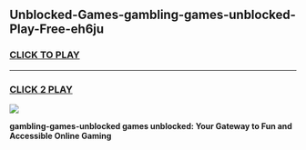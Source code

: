 
## Unblocked-Games-gambling-games-unblocked-Play-Free-eh6ju
<h3>
<a href="https://premium76.site?title=gambling-games-unblocked&ref=17A">CLICK TO PLAY</a></h3>
<hr>

<h3>
<a href="https://premium76.site?title=gambling-games-unblocked&ref=17A">CLICK 2 PLAY</a>
  
</h3>

<a href="https://premium76.site?title=gambling-games-unblocked&ref=17A"><img src="https://clearcache.store/games.png"></a>


**gambling-games-unblocked games unblocked: Your Gateway to Fun and Accessible Online Gaming**
